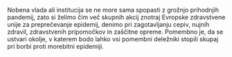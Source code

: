 Nobena vlada ali institucija se ne more sama spopasti z grožnjo prihodnjih pandemij, zato si želimo čim več skupnih akcij znotraj Evropske zdravstvene unije za preprečevanje epidemij, denimo pri zagotavljanju cepiv, nujnih zdravil, zdravstvenih pripomočkov in zaščitne opreme. Pomembno je, da se ustvari okolje, v katerem bodo lahko vsi pomembni deležniki stopili skupaj pri borbi proti morebitni epidemiji.
